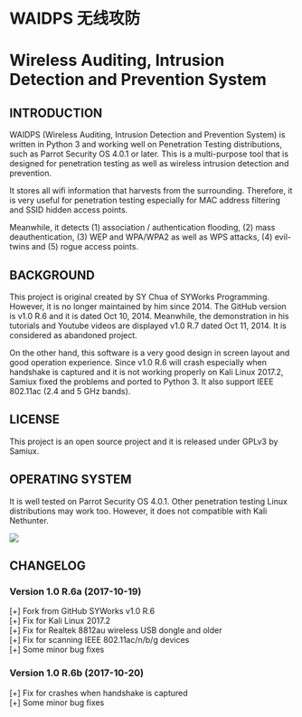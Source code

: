# **WAIDPS 无线攻防**

# **Wireless Auditing, Intrusion Detection and Prevention System**


## INTRODUCTION

WAIDPS (Wireless Auditing, Intrusion Detection and Prevention System) is written in Python 3 and working well on Penetration Testing distributions, such as Parrot Security OS 4.0.1 or later.  This is a multi-purpose tool that is designed for penetration testing as well as wireless intrusion detection and prevention.

It stores all wifi information that harvests from the surrounding.  Therefore, it is very useful for penetration testing especially for MAC address filtering and SSID hidden access points.

Meanwhile, it detects (1) association / authentication flooding, (2) mass deauthentication, (3) WEP and WPA/WPA2 as well as WPS attacks, (4) evil-twins and (5) rogue access points.

## BACKGROUND

This project is original created by SY Chua of SYWorks Programming. However, it is no longer maintained by him since 2014. The GitHub version is v1.0 R.6 and it is dated Oct 10, 2014. Meanwhile, the demonstration in his tutorials and Youtube videos are displayed v1.0 R.7 dated Oct 11, 2014.  It is considered as abandoned project.

On the other hand, this software is a very good design in screen layout and good operation experience. Since v1.0 R.6 will crash especially when handshake is captured and it is not working properly on Kali Linux 2017.2,  Samiux fixed the problems and ported to Python 3.  It also support IEEE 802.11ac (2.4 and 5 GHz bands).

## LICENSE

This project is an open source project and it is released under GPLv3 by Samiux.

## OPERATING SYSTEM

It is well tested on Parrot Security OS 4.0.1. Other penetration testing Linux distributions may work too.  However, it does not compatible with Kali Nethunter.

[![](https://img.youtube.com/vi/woM5X_xkExk/0.jpg)](https://www.youtube.com/watch?v=woM5X_xkExk)

## CHANGELOG

### Version 1.0 R.6a (2017-10-19)  
[+] Fork from GitHub SYWorks v1.0 R.6  
[+] Fix for Kali Linux 2017.2  
[+] Fix for Realtek 8812au wireless USB dongle and older  
[+] Fix for scanning IEEE 802.11ac/n/b/g devices  
[+] Some minor bug fixes  

### Version 1.0 R.6b (2017-10-20)  
[+] Fix for crashes when handshake is captured  
[+] Some minor bug fixes  
